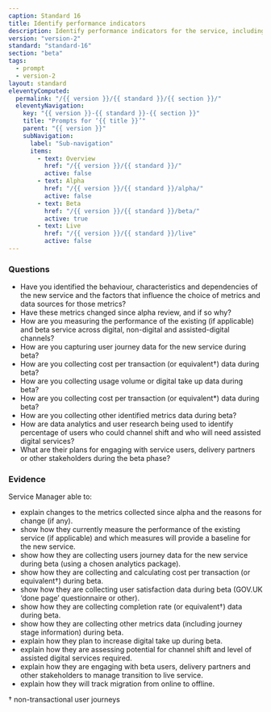 ```yaml
---
caption: Standard 16
title: Identify performance indicators
description: Identify performance indicators for the service, including the 4 mandatory key performance indicators (KPIs) defined in the manual. Establish a benchmark for each metric and make a plan to enable improvements.
version: "version-2"
standard: "standard-16"
section: "beta"
tags:
  - prompt
  - version-2
layout: standard
eleventyComputed:
  permalink: "/{{ version }}/{{ standard }}/{{ section }}/"
  eleventyNavigation:
    key: "{{ version }}-{{ standard }}-{{ section }}"
    title: "Prompts for ‘{{ title }}’"
    parent: "{{ version }}"
    subNavigation:
      label: "Sub-navigation"
      items:
        - text: Overview
          href: "/{{ version }}/{{ standard }}/"
          active: false
        - text: Alpha
          href: "/{{ version }}/{{ standard }}/alpha/"
          active: false
        - text: Beta
          href: "/{{ version }}/{{ standard }}/beta/"
          active: true
        - text: Live
          href: "/{{ version }}/{{ standard }}/live"
          active: false
---
```


### Questions

- Have you identified the behaviour, characteristics and dependencies of the new service and the factors that influence the choice of metrics and data sources for those metrics?
- Have these metrics changed since alpha review, and if so why?
- How are you measuring the performance of the existing (if applicable) and beta service across digital, non-digital and assisted-digital channels?
- How are you capturing user journey data for the new service during beta?
- How are you collecting cost per transaction (or equivalent†) data during beta?
- How are you collecting usage volume or digital take up data during beta?
- How are you collecting cost per transaction (or equivalent*) data during beta?
- How are you collecting other identified metrics data during beta?
- How are data analytics and user research being used to identify percentage of users who could channel shift and who will need assisted digital services?
- What are their plans for engaging with service users, delivery partners or other stakeholders during the beta phase?

### Evidence

Service Manager able to:

- explain changes to the metrics collected since alpha and the reasons for change (if any).
- show how they currently measure the performance of the existing service (if applicable) and which measures will provide a baseline for the new service.
- show how they are collecting users journey data for the new service during beta (using a chosen analytics package).
- show how they are collecting and calculating cost per transaction (or equivalent†) during beta.
- show how they are collecting user satisfaction data during beta (GOV.UK ‘done page’ questionnaire or other).
- show how they are collecting completion rate (or equivalent†) data during beta.
- show how they are collecting other metrics data (including journey stage information) during beta.
- explain how they plan to increase digital take up during beta.
- explain how they are assessing potential for channel shift and level of assisted digital services required.
- explain how they are engaging with beta users, delivery partners and other stakeholders to manage transition to live service.
- explain how they will track migration from online to offline.

† non-transactional user journeys
